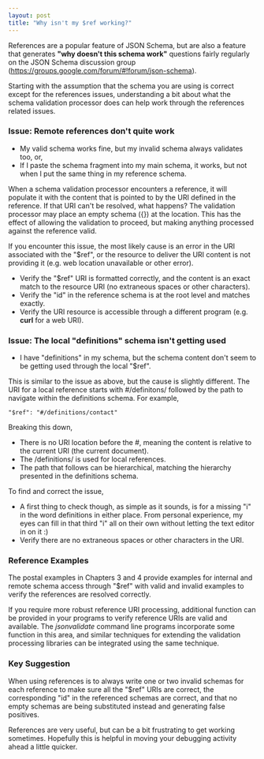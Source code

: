```yaml
---
layout: post
title: "Why isn't my $ref working?"
---
```

References are a popular feature of JSON Schema, but are also a feature that generates **"why doesn't this schema work"** questions fairly regularly on the JSON Schema discussion group (<a title="JSON Schema discussion group" href="https://groups.google.com/forum/#!forum/json-schema" target="_blank">https://groups.google.com/forum/#!forum/json-schema</a>).

Starting with the assumption that the schema you are using is correct except for the references issues, understanding a bit about what the schema validation processor does can help work through the references related issues.

### Issue: Remote references don't quite work

* My valid schema works fine, but my invalid schema always validates too, or,
* If I paste the schema fragment into my main schema, it works, but not when I put the same thing in my reference schema.

When a schema validation processor encounters a reference, it will populate it with the content that is pointed to by the URI defined in the reference. If that URI can't be resolved, what happens? The validation processor may place an empty schema ({}) at the location. This has the effect of allowing the validation to proceed, but making anything processed against the reference valid.

If you encounter this issue, the most likely cause is an error in the URI associated with the "$ref", or the resource to deliver the URI content is not providing it (e.g. web location unavailable or other error).

* Verify the "$ref" URI is formatted correctly, and the content is an exact match to the resource URI (no extraneous spaces or other characters).
* Verify the "id" in the reference schema is at the root level and matches exactly.
* Verify the URI resource is accessible through a different program (e.g. **curl** for a web URI).

### Issue: The local "definitions" schema isn't getting used

* I have "definitions" in my schema, but the schema content don't seem to be getting used through the local "$ref".

This is similar to the issue as above, but the cause is slightly different. The URI for a local reference starts with #/definitons/ followed by the path to navigate within the definitions schema. For example,

    "$ref": "#/definitions/contact"

Breaking this down,

* There is no URI location before the #, meaning the content is relative to the current URI (the current document).
* The /definitions/ is used for local references.
* The path that follows can be hierarchical, matching the hierarchy presented in the definitions schema.

To find and correct the issue,

* A first thing to check though, as simple as it sounds, is for a missing "i" in the word definitions in either place. From personal experience, my eyes can fill in that third "i" all on their own without letting the text editor in on it :)
* Verify there are no extraneous spaces or other characters in the URI.

### Reference Examples

The postal examples in Chapters 3 and 4 provide examples for internal and remote schema access through "$ref" with valid and invalid examples to verify the references are resolved correctly.

If you require more robust reference URI processing, additional function can be provided in your programs to verify reference URIs are valid and available. The *jsonvalidate* command line programs incorporate some function in this area, and similar techniques for extending the validation processing libraries can be integrated using the same technique.

### Key Suggestion

When using references is to always write one or two invalid schemas for each reference to make sure all the "$ref" URIs are correct, the corresponding "id" in the referenced schemas are correct, and that no empty schemas are being substituted instead and generating false positives.

References are very useful, but can be a bit frustrating to get working sometimes. Hopefully this is helpful in moving your debugging activity ahead a little quicker.
